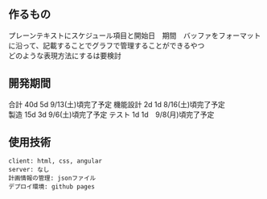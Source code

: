 ## 作るもの
プレーンテキストにスケジュール項目と開始日　期間　バッファをフォーマットに沿って、記載することでグラフで管理することができるやつ  
どのような表現方法にするは要検討  

## 開発期間
合計  40d 5d  9/13(土)頃完了予定
機能設計 2d 1d  8/16(土)頃完了予定  
製造 15d 3d  9/6(土)頃完了予定
テスト 1d 1d　9/8(月)頃完了予定  

## 使用技術
```
client: html, css, angular
server: なし
計画情報の管理: jsonファイル
デプロイ環境: github pages
```